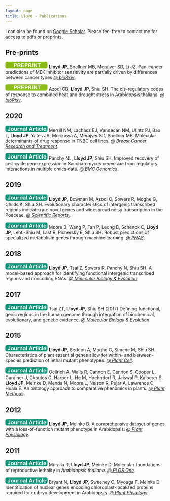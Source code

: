 ```yaml
---
layout: page
title: Lloyd - Publications
---
```


I can also be found on [Google Scholar](https://scholar.google.com/citations?user=ErT47b4AAAAJ&hl=en). Please feel free to contact me for access to pdfs or preprints. 

## Pre-prints

<img src="/assets/img/preprint.png" height="20px"> **Lloyd JP**, Soellner MB, Merajver SD, Li JZ. Pan-cancer predictions of MEK inhibitor sensitivity are partially driven by differences between cancer types [*@ bioRxiv*](https://www.biorxiv.org/content/10.1101/800193v3).

<img src="/assets/img/preprint.png" height="20px"> Azodi CB, **Lloyd JP**, Shiu SH. The cis-regulatory codes of response to combined heat and drought stress in Arabidopsis thaliana. [*@ bioRxiv*](https://www.biorxiv.org/content/10.1101/2020.02.28.969261v1).


## 2020

<img src="/assets/img/journal-article.png" height="20px"> Merrill NM, Lachacz EJ, Vandecan NM, Ulintz PJ, Bao L, **Lloyd JP**, Yates JA, Morikawa A, Merajver SD, Soellner MB. Molecular determinants of drug response in TNBC cell lines. [*@ Breast Cancer Research and Treatment*](https://link.springer.com/article/10.1007/s10549-019-05473-9).

<img src="/assets/img/journal-article.png" height="20px"> Panchy NL, **Lloyd JP**, Shiu SH. Improved recovery of cell-cycle gene expression in Saccharomyces cerevisiae from regulatory interactions in multiple omics data. [*@ BMC Genomics*](https://bmcgenomics.biomedcentral.com/articles/10.1186/s12864-020-6554-8).


## 2019

<img src="/assets/img/journal-article.png" height="20px"> **Lloyd JP**, Bowman M, Azodi C, Sowers R, Moghe G, Childs K, Shiu SH. Evolutionary characteristics of intergenic transcribed regions indicate rare novel genes and widespread noisy transcription in the Poaceae. [*@ Scientific Reports.*](https://www.nature.com/articles/s41598-019-47797-y).

<img src="/assets/img/journal-article.png" height="20px"> Moore B, Wang P, Fan P, Leong B, Schenck C, **Lloyd JP**, Lehti-Shiu M, Last R, Pichersky E, Shiu SH. Robust predictions of specialized metabolism genes through machine learning. [*@ PNAS*](https://www.pnas.org/content/116/6/2344.short).

## 2018

<img src="/assets/img/journal-article.png" height="20px"> **Lloyd JP**, Tsai Z, Sowers R, Panchy N, Shiu SH. A model-based approach for identifying functional intergenic transcribed regions and noncoding RNAs. [*@ Molecular Biology & Evolution*](https://academic.oup.com/mbe/article/35/6/1422/4938759).

## 2017

<img src="/assets/img/journal-article.png" height="20px"> Tsai ZT, **Lloyd JP**, Shiu SH  (2017) Defining functional, genic regions in the human genome through integration of biochemical, evolutionary, and genetic evidence. [*@ Molecular Biology & Evolution*](https://academic.oup.com/mbe/article/34/7/1788/3111269).


## 2015

<img src="/assets/img/journal-article.png" height="20px"> **Lloyd JP**, Seddon A, Moghe G, Simenc M, Shiu SH. Characteristics of plant essential genes allow for within- and between-species prediction of lethal mutant phenotypes. [*@ Plant Cell*](http://www.plantcell.org/content/27/8/2133).

<img src="/assets/img/journal-article.png" height="20px"> Oellrich A, Walls R, Cannon E, Cannon S, Cooper L, Gardiner J, Gkoutos G, Harper L, He M, Hoehndorf R, Jaiswal P, Kalberer S, **Lloyd JP**, Meinke D, Menda N, Moore L, Nelson R, Pujar A, Lawrence C, Huala E. An ontology approach to comparative phenomics in plants. [*@ Plant Methods*](https://plantmethods.biomedcentral.com/articles/10.1186/s13007-015-0053-y).

## 2012

<img src="/assets/img/journal-article.png" height="20px"> **Lloyd JP**, Meinke D. A comprehensive dataset of genes with a loss-of-function mutant phenotype in Arabidopsis. [*@ Plant Physiology*](http://www.plantphysiol.org/content/158/3/1115.full).

## 2011

<img src="/assets/img/journal-article.png" height="20px"> Muralla R, **Lloyd JP**, Meinke D. Molecular foundations of reproductive lethality in *Arabidopsis thaliana*. [*@ PLOS One*](https://journals.plos.org/plosone/article?id=10.1371/journal.pone.0028398).

<img src="/assets/img/journal-article.png" height="20px"> Bryant N, **Lloyd JP**, Sweeney C, Myouga F, Meinke D. Identification of nuclear genes encoding chloroplast-localized proteins required for embryo development in Arabidopsis. [*@ Plant Phsiology*](http://www.plantphysiol.org/content/155/4/1678.full).
